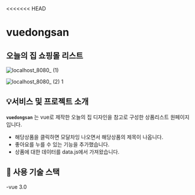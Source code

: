 <<<<<<< HEAD
# vuedongsan

## 오늘의 집 쇼핑몰 리스트


![localhost_8080_ (1)](https://github.com/firsthandcraft/VuePrac/assets/97497153/96112fd6-0ed0-4184-a547-c6b01e0d5f72)


![localhost_8080_ (2) 1](https://github.com/firsthandcraft/VuePrac/assets/97497153/b531a21c-8cee-41e4-ad0d-09990f6b258c)

## :bulb:서비스 및 프로젝트 소개

**`vuedongsan`** 는 vue로 제작한 오늘의 집 디자인을 참고로 구성한 상품리스트 원페이지 입니다. 
- 해당상품을 클릭하면 모달차잉 나오면서 해당상품의 제목이 나옵니다.
- 좋아요를 누를 수 있는 기능을 추가했습니다.
- 상품에 대한 데이터를 data.js에서 가져왔습니다.

## :wrench: 사용 기술 스택
-vue 3.0

